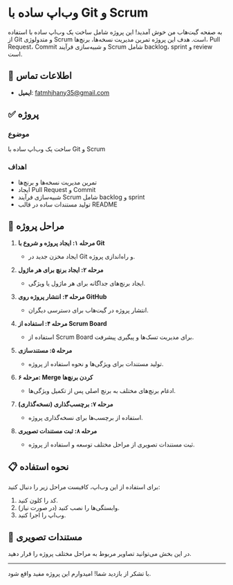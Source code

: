 # وب‌اپ ساده با Git و Scrum

به صفحه گیت‌هاب من خوش آمدید! این پروژه شامل ساخت یک وب‌اپ ساده با استفاده از Git و متدولوژی Scrum است. هدف این پروژه تمرین مدیریت نسخه‌ها، برنچ‌ها، Pull Request، Commit و شبیه‌سازی فرآیند Scrum شامل backlog، sprint و review است.

## 📧 اطلاعات تماس
- **ایمیل**: fatmhjhany35@gmail.com

## ✅ پروژه
### موضوع
ساخت یک وب‌اپ ساده با Git و Scrum

### اهداف
- تمرین مدیریت نسخه‌ها و برنچ‌ها
- ایجاد Pull Request و Commit
- شبیه‌سازی فرآیند Scrum شامل backlog و sprint
- تولید مستندات ساده در قالب README

## 📝 مراحل پروژه

1. **مرحله ۱: ایجاد پروژه و شروع با Git**
   - ایجاد مخزن جدید در Git و راه‌اندازی پروژه.

2. **مرحله ۲: ایجاد برنچ برای هر ماژول**
   - ایجاد برنچ‌های جداگانه برای هر ماژول یا ویژگی.

3. **مرحله ۳: انتشار پروژه روی GitHub**
   - انتشار پروژه در گیت‌هاب برای دسترسی دیگران.

4. **مرحله ۴: استفاده از Scrum Board**
   - استفاده از Scrum Board برای مدیریت تسک‌ها و پیگیری پیشرفت.

5. **مرحله ۵: مستندسازی**
   - تولید مستندات برای ویژگی‌ها و نحوه استفاده از پروژه.

6. **مرحله ۶: Merge کردن برنچ‌ها**
   - ادغام برنچ‌های مختلف به برنچ اصلی پس از تکمیل ویژگی‌ها.

7. **مرحله ۷: برچسب‌گذاری (نسخه‌گذاری)**
   - استفاده از برچسب‌ها برای نسخه‌گذاری پروژه.

8. **مرحله ۸: ثبت مستندات تصویری**
   - ثبت مستندات تصویری از مراحل مختلف توسعه و استفاده از پروژه.

## 📋 نحوه استفاده
برای استفاده از این وب‌اپ، کافیست مراحل زیر را دنبال کنید:
1. کد را کلون کنید.
2. وابستگی‌ها را نصب کنید (در صورت نیاز).
3. وب‌اپ را اجرا کنید.

## 📸 مستندات تصویری
در این بخش می‌توانید تصاویر مربوط به مراحل مختلف پروژه را قرار دهید.

---

با تشکر از بازدید شما! امیدوارم این پروژه مفید واقع شود.
